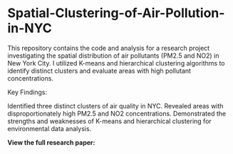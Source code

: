 # Spatial-Clustering-of-Air-Pollution-in-NYC
This repository contains the code and analysis for a research project investigating the spatial distribution of air pollutants (PM2.5 and NO2) in New York City. I utilized K-means and hierarchical clustering algorithms to identify distinct clusters and evaluate areas with high pollutant concentrations.

Key Findings:

Identified three distinct clusters of air quality in NYC.
Revealed areas with disproportionately high PM2.5 and NO2 concentrations.
Demonstrated the strengths and weaknesses of K-means and hierarchical clustering for environmental data analysis.

**View the full research paper:** 
